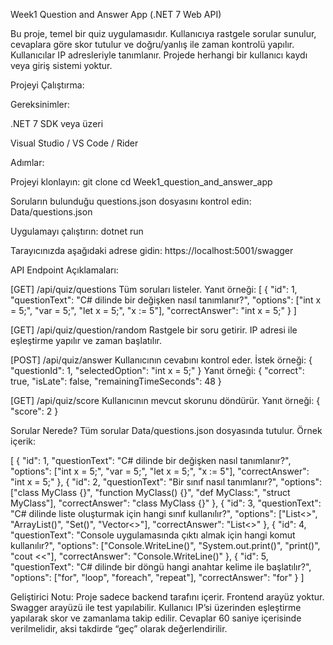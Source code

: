 Week1 Question and Answer App (.NET 7 Web API)

Bu proje, temel bir quiz uygulamasıdır. Kullanıcıya rastgele sorular sunulur, cevaplara göre skor tutulur ve doğru/yanlış ile zaman kontrolü yapılır. Kullanıcılar IP adresleriyle tanımlanır. Projede herhangi bir kullanıcı kaydı veya giriş sistemi yoktur.

Projeyi Çalıştırma:

Gereksinimler:

.NET 7 SDK veya üzeri

Visual Studio / VS Code / Rider

Adımlar:

Projeyi klonlayın:
git clone <repo-url>
cd Week1_question_and_answer_app

Soruların bulunduğu questions.json dosyasını kontrol edin:
Data/questions.json

Uygulamayı çalıştırın:
dotnet run

Tarayıcınızda aşağıdaki adrese gidin:
https://localhost:5001/swagger

API Endpoint Açıklamaları:

[GET] /api/quiz/questions
Tüm soruları listeler.
Yanıt örneği:
[
{
"id": 1,
"questionText": "C# dilinde bir değişken nasıl tanımlanır?",
"options": ["int x = 5;", "var = 5;", "let x = 5;", "x := 5"],
"correctAnswer": "int x = 5;"
}
]

[GET] /api/quiz/question/random
Rastgele bir soru getirir. IP adresi ile eşleştirme yapılır ve zaman başlatılır.

[POST] /api/quiz/answer
Kullanıcının cevabını kontrol eder.
İstek örneği:
{
"questionId": 1,
"selectedOption": "int x = 5;"
}
Yanıt örneği:
{
"correct": true,
"isLate": false,
"remainingTimeSeconds": 48
}

[GET] /api/quiz/score
Kullanıcının mevcut skorunu döndürür.
Yanıt örneği:
{
"score": 2
}

Sorular Nerede?
Tüm sorular Data/questions.json dosyasında tutulur. Örnek içerik:

[
{
"id": 1,
"questionText": "C# dilinde bir değişken nasıl tanımlanır?",
"options": ["int x = 5;", "var = 5;", "let x = 5;", "x := 5"],
"correctAnswer": "int x = 5;"
},
{
"id": 2,
"questionText": "Bir sınıf nasıl tanımlanır?",
"options": ["class MyClass {}", "function MyClass() {}", "def MyClass:", "struct MyClass"],
"correctAnswer": "class MyClass {}"
},
{
"id": 3,
"questionText": "C# dilinde liste oluşturmak için hangi sınıf kullanılır?",
"options": ["List<>", "ArrayList()", "Set()", "Vector<>"],
"correctAnswer": "List<>"
},
{
"id": 4,
"questionText": "Console uygulamasında çıktı almak için hangi komut kullanılır?",
"options": ["Console.WriteLine()", "System.out.print()", "print()", "cout <<"],
"correctAnswer": "Console.WriteLine()"
},
{
"id": 5,
"questionText": "C# dilinde bir döngü hangi anahtar kelime ile başlatılır?",
"options": ["for", "loop", "foreach", "repeat"],
"correctAnswer": "for"
}
]

Geliştirici Notu:
Proje sadece backend tarafını içerir. Frontend arayüz yoktur. Swagger arayüzü ile test yapılabilir. Kullanıcı IP’si üzerinden eşleştirme yapılarak skor ve zamanlama takip edilir. Cevaplar 60 saniye içerisinde verilmelidir, aksi takdirde “geç” olarak değerlendirilir.
